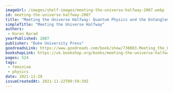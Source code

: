 ```yaml
---
imageUrl: /images/shelf-images/meeting-the-universe-halfway-2007.webp
id: meeting-the-universe-halfway-2007
title: "Meeting the Universe Halfway: Quantum Physics and the Entanglement of Matter and Meaning"
simpleTitle: "Meeting the Universe Halfway"
authors: 
 - Karen Barad
yearPublished: 2007
publisher: "Duke University Press"
goodreadsLink: https://www.goodreads.com/book/show/738083.Meeting_the_Universe_Halfway
bookshopLink: https://uk.bookshop.org/books/meeting-the-universe-halfway-quantum-physics-and-the-entanglement-of-matter-and-meaning/9780822339175
pages: 524
tags: 
 - feminism 
 - physics
date: 2021-11-28
issueCreatedAt: 2021-11-22T09:59:39Z
---
```


